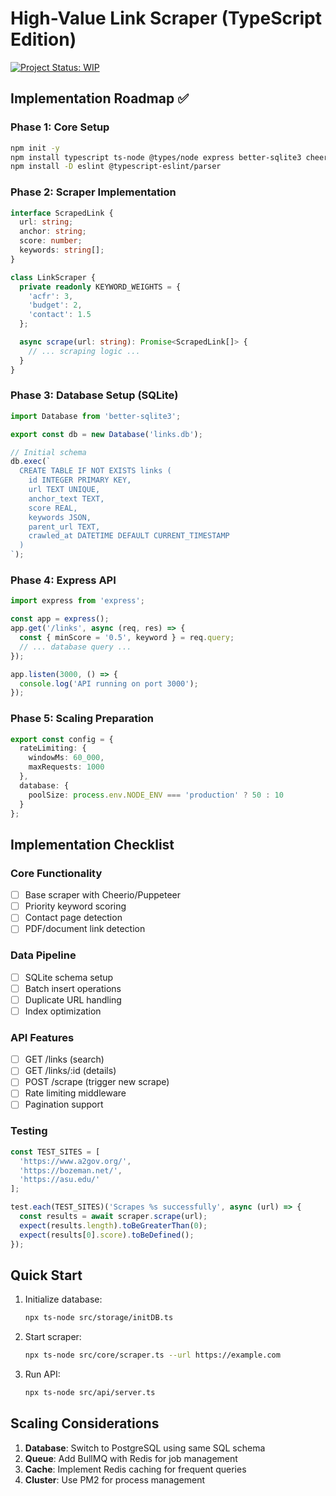# High-Value Link Scraper (TypeScript Edition)

[![Project Status: WIP](https://img.shields.io/badge/status-WIP-yellow.svg)](https://example.com)

## Implementation Roadmap ✅

### Phase 1: Core Setup

```bash
npm init -y
npm install typescript ts-node @types/node express better-sqlite3 cheerio puppeteer
npm install -D eslint @typescript-eslint/parser
```

### Phase 2: Scraper Implementation

```typescript:src/core/scraper.ts
interface ScrapedLink {
  url: string;
  anchor: string;
  score: number;
  keywords: string[];
}

class LinkScraper {
  private readonly KEYWORD_WEIGHTS = {
    'acfr': 3,
    'budget': 2,
    'contact': 1.5
  };

  async scrape(url: string): Promise<ScrapedLink[]> {
    // ... scraping logic ...
  }
}
```

### Phase 3: Database Setup (SQLite)

```typescript:src/storage/database.ts
import Database from 'better-sqlite3';

export const db = new Database('links.db');

// Initial schema
db.exec(`
  CREATE TABLE IF NOT EXISTS links (
    id INTEGER PRIMARY KEY,
    url TEXT UNIQUE,
    anchor_text TEXT,
    score REAL,
    keywords JSON,
    parent_url TEXT,
    crawled_at DATETIME DEFAULT CURRENT_TIMESTAMP
  )
`);
```

### Phase 4: Express API

```typescript:src/api/server.ts
import express from 'express';

const app = express();
app.get('/links', async (req, res) => {
  const { minScore = '0.5', keyword } = req.query;
  // ... database query ...
});

app.listen(3000, () => {
  console.log('API running on port 3000');
});
```

### Phase 5: Scaling Preparation

```typescript:src/config/scale.ts
export const config = {
  rateLimiting: {
    windowMs: 60_000,
    maxRequests: 1000
  },
  database: {
    poolSize: process.env.NODE_ENV === 'production' ? 50 : 10
  }
};
```

## Implementation Checklist

### Core Functionality

- [ ] Base scraper with Cheerio/Puppeteer
- [ ] Priority keyword scoring
- [ ] Contact page detection
- [ ] PDF/document link detection

### Data Pipeline

- [ ] SQLite schema setup
- [ ] Batch insert operations
- [ ] Duplicate URL handling
- [ ] Index optimization

### API Features

- [ ] GET /links (search)
- [ ] GET /links/:id (details)
- [ ] POST /scrape (trigger new scrape)
- [ ] Rate limiting middleware
- [ ] Pagination support

### Testing

```typescript:test/scraper.test.ts
const TEST_SITES = [
  'https://www.a2gov.org/',
  'https://bozeman.net/',
  'https://asu.edu/'
];

test.each(TEST_SITES)('Scrapes %s successfully', async (url) => {
  const results = await scraper.scrape(url);
  expect(results.length).toBeGreaterThan(0);
  expect(results[0].score).toBeDefined();
});
```

## Quick Start

1. Initialize database:

    ```bash
    npx ts-node src/storage/initDB.ts
    ```

2. Start scraper:

    ```bash
    npx ts-node src/core/scraper.ts --url https://example.com
    ```

3. Run API:

    ```bash
    npx ts-node src/api/server.ts
    ```

## Scaling Considerations

1. **Database**: Switch to PostgreSQL using same SQL schema
2. **Queue**: Add BullMQ with Redis for job management
3. **Cache**: Implement Redis caching for frequent queries
4. **Cluster**: Use PM2 for process management
